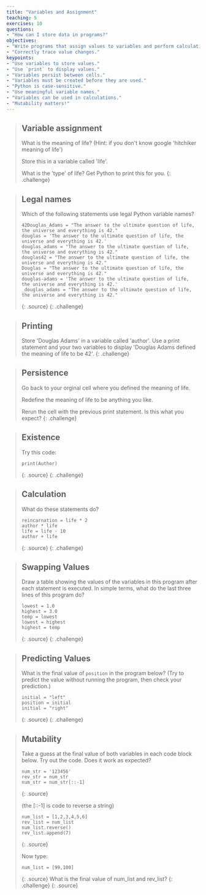 ```yaml
---
title: "Variables and Assignment"
teaching: 5
exercises: 10
questions:
- "How can I store data in programs?"
objectives:
- "Write programs that assign values to variables and perform calculations with those values."
- "Correctly trace value changes."
keypoints:
- "Use variables to store values."
- "Use `print` to display values."
- "Variables persist between cells."
- "Variables must be created before they are used."
- "Python is case-sensitive."
- "Use meaningful variable names."
- "Variables can be used in calculations."
- "Mutability matters!"
---
```


> ## Variable assignment
>
> What is the meaning of life?  (Hint: if you don't know google 'hitchiker meaning of life')
> 
> Store this in a variable called 'life'. 
>
> What is the 'type' of life? Get Python to print this for you.
{: .challenge}                                               

> ## Legal names
>
> Which of the following statements use legal Python variable names?
>
> ~~~
> 42Douglas_Adams = "The answer to the ultimate question of life, the universe and everything is 42."
> douglas = 'The answer to the ultimate question of life, the universe and everything is 42.'
> douglas_adams = "The answer to the ultimate question of life, the universe and everything is 42."
> douglas42 = "The answer to the ultimate question of life, the universe and everything is 42."
> Douglas = "The answer to the ultimate question of life, the universe and everything is 42."
> douglas-adams = 'The answer to the ultimate question of life, the universe and everything is 42.'
> _douglas_adams = "The answer to the ultimate question of life, the universe and everything is 42."
> ~~~
> {: .source}
{: .challenge}

> ## Printing
>
> Store 'Douglas Adams' in a variable called 'author'.
> Use a print statement and your two variables to display 
> 'Douglas Adams defined the meaning of life to be 42'.
{: .challenge}

> ## Persistence
>
> Go back to your orginal cell where you defined the meaning of life.
>
> Redefine the meaning of life to be anything you like.
>
> Rerun the cell with the previous print statement. Is this what you expect?
{: .challenge}

> ## Existence
>
> Try this code:
> ~~~
> print(Author)
> ~~~
> {: .source}
{: .challenge}

> ## Calculation
>
> What do these statements do?
>
> ~~~
> reincarnation = life * 2
> author * life
> life = life - 10
> author + life 
> ~~~
> {: .source}
{: .challenge}

> ## Swapping Values
>
> Draw a table showing the values of the variables in this program
> after each statement is executed.
> In simple terms, what do the last three lines of this program do?
>
> ~~~
> lowest = 1.0
> highest = 3.0
> temp = lowest
> lowest = highest
> highest = temp
> ~~~
> {: .source}
{: .challenge}

> ## Predicting Values
>
> What is the final value of `position` in the program below?
> (Try to predict the value without running the program,
> then check your prediction.)
>
> ~~~
> initial = "left"
> position = initial
> initial = "right"
> ~~~
> {: .source}
{: .challenge}

> ## Mutability
>
> Take a guess at the final value of both variables in each code block below. 
> Try out the code. Does it work as expected?
> ~~~
> num_str = '123456'
> rev_str = num_str
> num_str = num_str[::-1] 
> ~~~
> {: .source}
>
> (the [::-1] is code to reverse a string)
> ~~~
> num_list = [1,2,3,4,5,6]
> rev_list = num_list
> num_list.reverse() 
> rev_list.append(7)
> ~~~
> {: .source}
>
> Now type:
> ~~~
> num_list = [99,100]
> ~~~
> {: .source}
> What is the final value of num_list and rev_list?
{: .challenge}
> {: .source}

